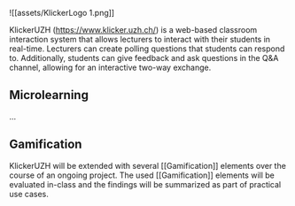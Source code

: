 ![[assets/KlickerLogo 1.png]]

KlickerUZH (https://www.klicker.uzh.ch/) is a web-based classroom interaction system that allows lecturers to interact with their students in real-time. Lecturers can create polling questions that students can respond to. Additionally, students can give feedback and ask questions in the Q&A channel, allowing for an interactive two-way exchange.

## Microlearning
...
## Gamification
KlickerUZH will be extended with several [[Gamification]] elements over the course of an ongoing project. The used [[Gamification]] elements will be evaluated in-class and the findings will be summarized as part of practical use cases.